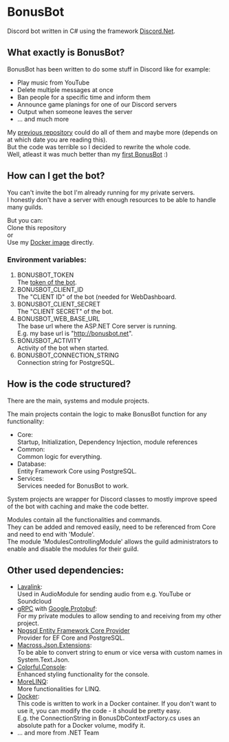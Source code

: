 # BonusBot
Discord bot written in C# using the framework [Discord.Net](https://github.com/discord-net/Discord.Net).  

## What exactly is BonusBot?  
BonusBot has been written to do some stuff in Discord like for example:  
* Play music from YouTube  
* Delete multiple messages at once  
* Ban people for a specific time and inform them  
* Announce game planings for one of our Discord servers  
* Output when someone leaves the server  
* ... and much more  

My [previous repository](https://github.com/emre1702/BonusBot_Csharp) could do all of them and maybe more (depends on at which date you are reading this).  
But the code was terrible so I decided to rewrite the whole code.  
Well, atleast it was much better than my [first BonusBot](https://github.com/emre1702/BonusBot_Java) :)  

## How can I get the bot?
You can't invite the bot I'm already running for my private servers.  
I honestly don't have a server with enough resources to be able to handle many guilds.  

But you can:  
Clone this repository  
or  
Use my [Docker image](https://hub.docker.com/repository/docker/emre1702/bonusbot) directly.  

### Environment variables:  
1. BONUSBOT_TOKEN  
The [token of the bot](https://github.com/reactiflux/discord-irc/wiki/Creating-a-discord-bot-&-getting-a-token).  
2. BONUSBOT_CLIENT_ID  
The "CLIENT ID" of the bot (needed for WebDashboard.  
3. BONUSBOT_CLIENT_SECRET  
The "CLIENT SECRET" of the bot.  
4. BONUSBOT_WEB_BASE_URL  
The base url where the ASP.NET Core server is running.  
E.g. my base url is "http://bonusbot.net".  
5. BONUSBOT_ACTIVITY  
Activity of the bot when started.  
6. BONUSBOT_CONNECTION_STRING  
Connection string for PostgreSQL.  

## How is the code structured?  
There are the main, systems and module projects.

The main projects contain the logic to make BonusBot function for any functionality:  
* Core:  
Startup, Initialization, Dependency Injection, module references
* Common:  
Common logic for everything.  
* Database:  
Entity Framework Core using PostgreSQL.  
* Services:  
Services needed for BonusBot to work.  

System projects are wrapper for Discord classes to mostly improve speed of the bot with caching and make the code better.  

Modules contain all the functionalities and commands.  
They can be added and removed easily, need to be referenced from Core and need to end with 'Module'.  
The module 'ModulesControllingModule' allows the guild administrators to enable and disable the modules for their guild.  

## Other used dependencies:  
* [Lavalink](https://github.com/Frederikam/Lavalink):  
Used in AudioModule for sending audio from e.g. YouTube or Soundcloud  
* [gRPC](https://github.com/grpc/grpc-dotnet) with [Google.Protobuf](https://developers.google.com/protocol-buffers/docs/csharptutorial):  
For my private modules to allow sending to and receiving from my other project.  
* [Npgsql Entity Framework Core Provider](https://www.npgsql.org/efcore/)  
Provider for EF Core and PostgreSQL.  
* [Macross.Json.Extensions](https://blog.macrosssoftware.com/):   
To be able to convert string to enum or vice versa with custom names in System.Text.Json.  
* [Colorful.Console](https://github.com/tomakita/Colorful.Console):   
Enhanced styling functionality for the console.  
* [MoreLINQ](https://github.com/morelinq/MoreLINQ):  
More functionalities for LINQ.  
* [Docker](https://hub.docker.com/):  
This code is written to work in a Docker container. If you don't want to use it, you can modify the code - it should be pretty easy.  
E.g. the ConnectionString in BonusDbContextFactory.cs uses an absolute path for a Docker volume, modify it.  
* ... and more from .NET Team  
